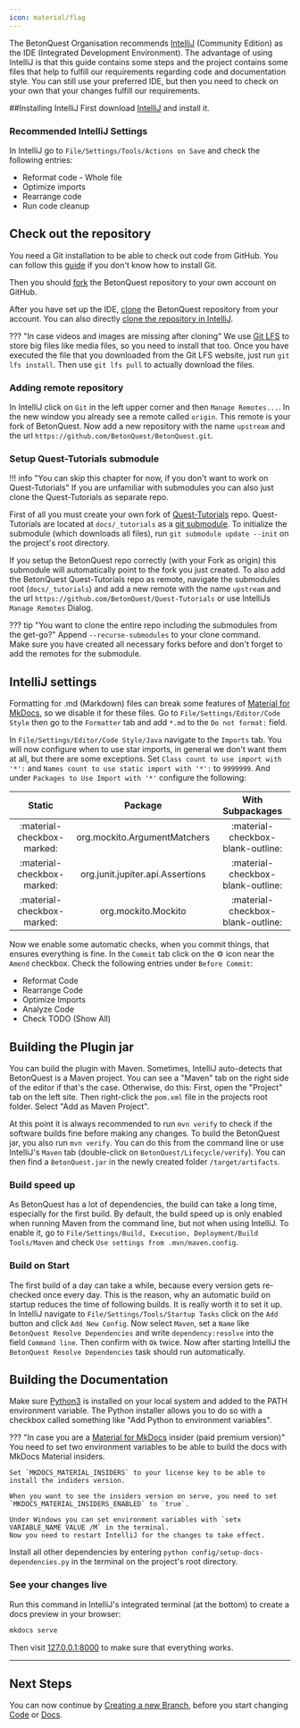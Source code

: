 ```yaml
---
icon: material/flag
---
```

The BetonQuest Organisation recommends [IntelliJ](https://www.jetbrains.com/idea/)
(Community Edition) as the IDE (Integrated Development Environment).
The advantage of using IntelliJ is that this guide contains some steps and the project contains some files
that help to fulfill our requirements regarding code and documentation style.
You can still use your preferred IDE, but then you need to check on your own that your changes fulfill our requirements.

##Installing IntelliJ 
First download [IntelliJ](https://www.jetbrains.com/idea/download) and install it.

### Recommended IntelliJ Settings
In IntelliJ go to `File/Settings/Tools/Actions on Save` and check the following entries:

- Reformat code - Whole file
- Optimize imports
- Rearrange code
- Run code cleanup

## Check out the repository
You need a Git installation to be able to check out code from GitHub.
You can follow this [guide](https://docs.github.com/en/get-started/quickstart/set-up-git)
if you don't know how to install Git.  

Then you should [fork](https://docs.github.com/en/get-started/quickstart/fork-a-repo)
the BetonQuest repository to your own account on GitHub.

After you have set up the IDE,
[clone](https://docs.github.com/en/github/creating-cloning-and-archiving-repositories/cloning-a-repository-from-github/cloning-a-repository)
the BetonQuest repository from your account. You can also directly
[clone the repository in IntelliJ](https://blog.jetbrains.com/idea/2020/10/clone-a-project-from-github/).

??? "In case videos and images are missing after cloning"
    We use [Git LFS](https://git-lfs.github.com/) to store big files like media files, so you need to install that too.
    Once you have executed the file that you downloaded from the Git LFS website, just run `git lfs install`.
    Then use `git lfs pull` to actually download the files.

### Adding remote repository
In IntelliJ click on `Git` in the left upper corner and then `Manage Remotes...`.
In the new window you already see a remote called `origin`. This remote is your fork of BetonQuest.
Now add a new repository with the name `upstream` and the url `https://github.com/BetonQuest/BetonQuest.git`.

### Setup Quest-Tutorials submodule

!!! info "You can skip this chapter for now, if you don't want to work on Quest-Tutorials"
    If you are unfamiliar with submodules you can also just clone the Quest-Tutorials as separate repo.

First of all you must create your own fork of [Quest-Tutorials](https://github.com/BetonQuest/Quest-Tutorials) repo.
Quest-Tutorials are located at `docs/_tutorials` as a [git submodule](https://www.vogella.com/tutorials/GitSubmodules/article.html).
To initialize the submodule (which downloads all files), run `git submodule update --init` on the project's root directory.

If you setup the BetonQuest repo correctly (with your Fork as origin) this submodule will automatically point to the fork you just created.
To also add the BetonQuest Quest-Tutorials repo as remote, navigate the submodules root (`docs/_tutorials`) and add a new remote with the name `upstream` and the url `https://github.com/BetonQuest/Quest-Tutorials` or use IntelliJs `Manage Remotes` Dialog.

??? tip "You want to clone the entire repo including the submodules from the get-go?"
    Append `--recurse-submodules` to your clone command.  
    Make sure you have created all necessary forks before and don't forget to add the remotes for the submodule.

## IntelliJ settings
Formatting for .md (Markdown) files can break some features of
[Material for MkDocs](https://squidfunk.github.io/mkdocs-material), so we disable it for these files.
Go to `File/Settings/Editor/Code Style` then go to the `Formatter` tab and add `*.md` to the `Do not format:` field.

In `File/Settings/Editor/Code Style/Java` navigate to the `Imports` tab.
You will now configure when to use star imports, in general we don't want them at all, but there are some exceptions.
Set `Class count to use import with '*':` and `Names count to use static import with '*':` to `9999999`.
And under `Packages to Use Import with '*'` configure the following:

|           Static           |             Package              |         With Subpackages          |
|:--------------------------:|:--------------------------------:|:---------------------------------:|
| :material-checkbox-marked: |   org.mockito.ArgumentMatchers   | :material-checkbox-blank-outline: |
| :material-checkbox-marked: | org.junit.jupiter.api.Assertions | :material-checkbox-blank-outline: |
| :material-checkbox-marked: |       org.mockito.Mockito        | :material-checkbox-blank-outline: |

Now we enable some automatic checks, when you commit things, that ensures everything is fine.
In the `Commit` tab click on the :gear: icon near the `Amend` checkbox. Check the following entries under `Before Commit`:

- Reformat Code
- Rearrange Code
- Optimize Imports
- Analyze Code
- Check TODO (Show All)

## Building the Plugin jar
You can build the plugin with Maven. Sometimes, IntelliJ auto-detects that BetonQuest is a Maven project. You can see
a "Maven" tab on the right side of the editor if that's the case. Otherwise, do this:
First, open the "Project" tab on the left site. Then right-click the `pom.xml` file in the projects root folder. 
Select "Add as Maven Project". 

At this point it is always recommended to run `mvn verify` to check if the software builds fine before making any changes.
To build the BetonQuest jar, you also run `mvn verify`.
You can do this from the command line or use IntelliJ's `Maven` tab (double-click on `BetonQuest/Lifecycle/verify`).
You can then find a `BetonQuest.jar` in the newly created folder `/target/artifacts`.

### Build speed up
As BetonQuest has a lot of dependencies, the build can take a long time, especially for the first build.
By default, the build speed up is only enabled when running Maven from the command line, but not when using IntelliJ.
To enable it, go to `File/Settings/Build, Execution, Deployment/Build Tools/Maven` and check `Use settings from .mvn/maven.config`.

### Build on Start
The first build of a day can take a while, because every version gets re-checked once every day.
This is the reason, why an automatic build on startup reduces the time of following builds. It is really worth it to set it up.
In IntelliJ navigate to `File/Settings/Tools/Startup Tasks` click on the `Add` button and click `Add New Config`.
Now select `Maven`, set a `Name` like `BetonQuest Resolve Dependencies` and write `dependency:resolve`
into the field `Command line`. Then confirm with `Ok` twice.
Now after starting IntelliJ the `BetonQuest Resolve Dependencies` task should run automatically.



## Building the Documentation
Make sure [Python3](https://www.python.org/downloads/) is installed on your local system
and added to the PATH environment variable. The Python installer allows you to do so with a checkbox called something like
"Add Python to environment variables".

??? "In case you are a [Material for MkDocs](https://squidfunk.github.io/mkdocs-material) insider (paid premium version)"  
    You need to set two environment variables to be able to build the docs with MkDocs Material insiders.  
    
    Set `MKDOCS_MATERIAL_INSIDERS` to your license key to be able to install the indiders version.
    
    When you want to see the insiders version on serve, you need to set `MKDOCS_MATERIAL_INSIDERS_ENABLED` to `true`.
    
    Under Windows you can set environment variables with `setx VARIABLE_NAME VALUE /M` in the terminal.
    Now you need to restart IntelliJ for the changes to take effect. 

Install all other dependencies by entering `python config/setup-docs-dependencies.py` in the terminal on the project's root directory.

### See your changes live
Run this command in IntelliJ's integrated terminal (at the bottom) to create a docs preview in your browser:

```BASH
mkdocs serve
```

Then visit [127.0.0.1:8000](http://127.0.0.1:8000) to make sure that everything works.

---
## Next Steps
You can now continue by [Creating a new Branch](Process/Create-a-new-Branch.md),
before you start changing [Code](Process/Code/Workflow.md) or [Docs](Process/Docs/Workflow.md).
